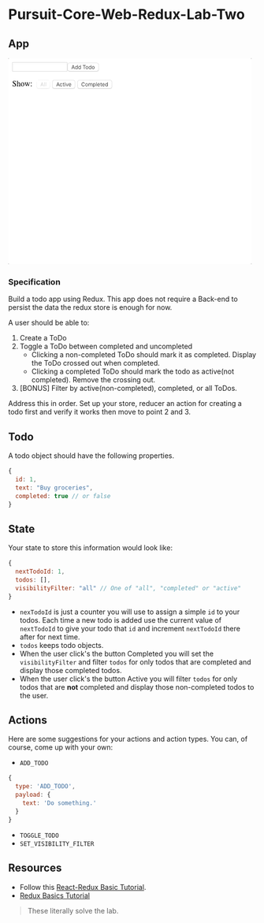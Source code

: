 # Pursuit-Core-Web-Redux-Lab-Two

## App
![ReduxToDos](./ReduxToDos.gif)


### Specification
Build a todo app using Redux. This app does not require a Back-end to persist the data the redux store is enough for now. 

A user should be able to:

1. Create a ToDo
2. Toggle a ToDo between completed and uncompleted
    - Clicking a non-completed ToDo should mark it as completed. Display the ToDo crossed out when completed.
    - Clicking a completed ToDo should mark the todo as active(not completed). Remove the crossing out.
3. [BONUS] Filter by active(non-completed), completed, or all ToDos.

Address this in order. Set up your store, reducer an action for creating a todo first and verify it works then move to point 2 and 3.

## Todo
A todo object should have the following properties.
```js
{
  id: 1,
  text: "Buy groceries",
  completed: true // or false
}
```

## State
Your state to store this information would look like:
```js
{
  nextTodoId: 1,
  todos: [],
  visibilityFilter: "all" // One of "all", "completed" or "active"
}
```

* `nexTodoId` is just a counter you will use to assign a simple `id` to your todos. Each time a new todo is added use the current value of `nextTodoId` to give your todo that `id` and increment `nextTodoId` there after for next time.
* `todos` keeps todo objects. 
* When the user click's the button Completed you will set the `visibilityFilter` and filter `todos` for only todos that are completed and display those completed todos.
* When the user click's the button Active you will filter `todos` for only todos that are **not** completed and display those non-completed todos to the user.

## Actions
Here are some suggestions for your actions and action types. You can, of course, come up with your own:
* `ADD_TODO`

```js
{
  type: 'ADD_TODO',
  payload: {
    text: 'Do something.'  
  }
}
```

* `TOGGLE_TODO`
* `SET_VISIBILITY_FILTER` 


## Resources
* Follow this [React-Redux Basic Tutorial](https://react-redux.js.org/introduction/basic-tutorial). 
* [Redux Basics Tutorial](https://redux.js.org/basics/basic-tutorial)
>These literally solve the lab.
